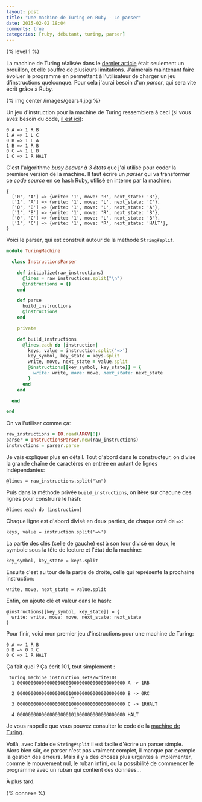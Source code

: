 ```yaml
---
layout: post
title: "Une machine de Turing en Ruby - Le parser"
date: 2015-02-02 18:04
comments: true
categories: [ruby, débutant, turing, parser]
---
```


{% level 1 %}

La machine de Turing réalisée dans le [dernier article](/blog/2015/02/01/une-machine-de-turing-en-ruby/)
était seulement un brouillon, et elle souffre de plusieurs limitations.
J'aimerais maintenant faire évoluer le programme en permettant à l'utilisateur
de charger un jeu d'instructions quelconque. Pour cela j'aurai besoin
d'un *parser*, qui sera vite écrit grâce à Ruby.

{% img center /images/gears4.jpg %}

<!-- more -->

Un jeu d'instruction pour la machine de Turing ressemblera à ceci (si vous avez
besoin du code, [il est ici](https://github.com/lkdjiin/turing_machine)):

``` raw instruction_sets/busy_beaver_3
0 A => 1 R B
1 A => 1 L C
0 B => 1 L A
1 B => 1 R B
0 C => 1 L B
1 C => 1 R HALT
```

C'est l'algorithme *busy beaver à 3 états* que j'ai utilisé pour coder la
première version de la machine. Il faut écrire un *parser* qui va transformer
ce *code source* en ce hash Ruby, utilisé en interne par la machine:

```
{
  ['0', 'A'] => {write: '1', move: 'R', next_state: 'B'},
  ['1', 'A'] => {write: '1', move: 'L', next_state: 'C'},
  ['0', 'B'] => {write: '1', move: 'L', next_state: 'A'},
  ['1', 'B'] => {write: '1', move: 'R', next_state: 'B'},
  ['0', 'C'] => {write: '1', move: 'L', next_state: 'B'},
  ['1', 'C'] => {write: '1', move: 'R', next_state: 'HALT'},
}
```

Voici le parser, qui est construit autour de la méthode `String#split`.

``` ruby lib/turing_machine/instructions_parser.rb
module TuringMachine

  class InstructionsParser

    def initialize(raw_instructions)
      @lines = raw_instructions.split("\n")
      @instructions = {}
    end

    def parse
      build_instructions
      @instructions
    end

    private

    def build_instructions
      @lines.each do |instruction|
        keys, value = instruction.split('=>')
        key_symbol, key_state = keys.split
        write, move, next_state = value.split
        @instructions[[key_symbol, key_state]] = {
          write: write, move: move, next_state: next_state
        }
      end
    end

  end

end
```

On va l'utiliser comme ça:

``` ruby
raw_instructions = IO.read(ARGV[0])
parser = InstructionsParser.new(raw_instructions)
instructions = parser.parse
```

Je vais expliquer plus en détail. Tout d'abord dans le constructeur, on divise
la grande chaîne de caractères en entrée en autant de lignes indépendantes:

    @lines = raw_instructions.split("\n")

Puis dans la méthode privée `build_instructions`, on itère sur chacune des
lignes pour construire le hash:

    @lines.each do |instruction|

Chaque ligne est d'abord divisé en deux parties, de chaque coté de `=>`:

    keys, value = instruction.split('=>')

La partie des clés (celle de gauche) est à son tour divisé en deux, le symbole
sous la tête de lecture et l'état de la machine:

    key_symbol, key_state = keys.split

Ensuite c'est au tour de la partie de droite, celle qui représente la prochaine
instruction:

    write, move, next_state = value.split

Enfin, on ajoute clé et valeur dans le hash:

    @instructions[[key_symbol, key_state]] = {
      write: write, move: move, next_state: next_state
    }

Pour finir, voici mon premier jeu d'instructions pour une machine de Turing:

``` raw instruction_sets/write101
0 A => 1 R B
0 B => 0 R C
0 C => 1 R HALT
```

Ça fait quoi ? Ça écrit 101, tout simplement :

     turing_machine instruction_sets/write101 
      1 0000000000000000000000000000000000000000 A -> 1RB
                           ^
      2 0000000000000000000100000000000000000000 B -> 0RC
                            ^
      3 0000000000000000000100000000000000000000 C -> 1RHALT
                             ^
      4 0000000000000000000101000000000000000000 HALT

Je vous rappelle que vous pouvez consulter le code de la
[machine de Turing](https://github.com/lkdjiin/turing_machine).

Voilà, avec l'aide de `String#split` il est facile d'écrire un parser simple.
Alors bien sûr, ce parser n'est pas vraiment complet, il manque par exemple la
gestion des erreurs. Mais il y a des choses plus urgentes à implémenter, comme
le mouvement nul, le ruban infini, ou la possibilité de commencer le programme
avec un ruban qui contient des données…

À plus tard.

{% connexe %}
